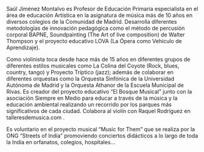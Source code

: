 Saúl Jiménez Montalvo es Profesor de Educación Primaria especialista en el área de educación Artística en la asignatura de música más de 10 años en diversos colegios de la Comunidad de Madrid. Desarrolla diferentes metodologías de innovación pedagógica como el método de percusión corporal BAPNE, Soundpainting (The Art of live composition) de Walter Thompson y el proyecto educativo LOVA (La Ópera como Vehículo de Aprendizaje).

Como violinista toca desde hace más de 15 años en diferentes grupos de diferentes estilos musicales como La Colina del Coyote (Rock, blues, country, tango) y Proyecto Tríptico (jazz); además de colaborar en diferentes orquestas como la Orquesta Sinfónica de la Universidad Autónoma de Madrid y la Orquesta Athanor de la Escuela Municipal de Rivas. Es creador del proyecto educativo “El Bosque Musical” junto con la asociación Siempre en Medio para educar a través de la música y la educación ambiental realizando un recorrido por los parques más significativos de cada ciudad. Colabora al violín con Raquel Rodríguez en talleresdemusica.com .

Es voluntario en el proyecto musical “Music for Them” que se realiza por la ONG “Streets of India” promoviendo conciertos didácticos a lo largo de toda la India en orfanatos, colegios, hospitales…
